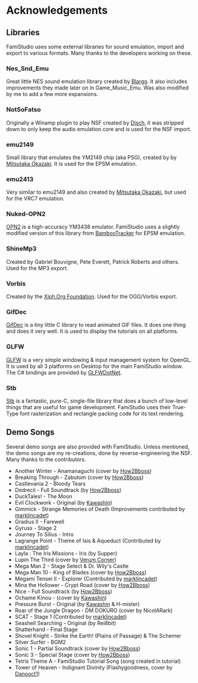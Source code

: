 # Acknowledgements

## Libraries 

FamiStudio uses some external libraries for sound emulation, import and export to various formats. Many thanks to the developers working on these.

### Nes_Snd_Emu
Great little NES sound emulation library created by [Blargg](http://www.slack.net/~ant/). It also includes improvements they made later on in Game_Music_Emu. Was also modified by me to add a few more expansions.

### NotSoFatso
Originally a Winamp plugin to play NSF created by [Disch](http://www.vgmpf.com/Wiki/index.php/Not_So,_Fatso!), it was stripped down to only keep the audio emulation core and is used for the NSF import.

### emu2149
Small library that emulates the YM2149 chip (aka PSG), created by by [Mitsutaka Okazaki](https://github.com/okaxaki). It is used for the EPSM emulation.

### emu2413
Very similar to emu2149 and also created by [Mitsutaka Okazaki](https://github.com/okaxaki), but used for the VRC7 emulation. 

### Nuked-OPN2
[OPN2](https://github.com/nukeykt/Nuked-OPN2) is a high-accuracy YM3438 emulator. FamiStudio uses a slightly modified version of this library from [BambooTracker](https://github.com/BambooTracker/BambooTracker/tree/master/BambooTracker/chip/nuked) for EPSM emulation.

### ShineMp3
Created by Gabriel Bouvigne, Pete Everett, Patrick Roberts and others. Used for the MP3 export.

### Vorbis 
Created by the [Xiph.Org Foundation](https://xiph.org/). Used for the OGG/Vorbis export.

### GifDec
[GifDec](https://github.com/lecram/gifdec) is a tiny little C library to read animated GIF files. It does one thing and does it very well. It is used to display the tutorials on all platforms.

### GLFW
[GLFW](https://www.glfw.org/) is a very simple windowing & input management system for OpenGL. It is used by all 3 platforms on Desktop for the main FamiStudio window. The C# bindings are provided by [GLFWDotNet](https://github.com/smack0007/GLFWDotNet).

### Stb
[Stb](https://github.com/nothings/stb) is a fantastic, pure-C, single-file library that does a bunch of low-level things that are useful for game development. FamiStudio uses their True-Type font rasterization and rectangle packing code for its text rendering.

## Demo Songs

Several demo songs are also provided with FamiStudio. Unless mentioned, the demo songs are my re-creations, done by reverse-engineering the NSF. Many thanks to the contributors.

* Another Winter - Anamanaguchi (cover by <a href='https://www.youtube.com/c/How2Bboss'>How2Bboss</a>)
* Breaking Through - Zabutom (cover by <a href='https://www.youtube.com/c/How2Bboss'>How2Bboss</a>)
* Castlevania 2 - Bloody Tears
* Dedrecil - Full Soundtrack (by <a href='https://www.youtube.com/c/How2Bboss'>How2Bboss</a>)
* DuckTales! - The Moon
* Evil Clockwork - Original (by <a href='https://www.youtube.com/channel/UC5ttIE37dv2BFPzbaSBdrXQ'>Kawashin</a>)
* Gimmick - Strange Memories of Death (Improvements contributed by [marklincadet](https://youtube.com/@marklincadet))
* Gradius II - Farewell
* Gyruss - Stage 2
* Journey To Silius - Intro
* Lagrange Point - Theme of Isis & Aqueduct (Contributed by [marklincadet](https://youtube.com/@marklincadet))
* Layla : The Iris Missions - Iris (by Supper)
* Lupin The Third (cover by [Verum Corner](https://www.youtube.com/@verumcorner393))
* Mega Man 2 - Stage Select & Dr. Wily's Castle
* Mega Man 10 - King of Blades (cover by <a href='https://www.youtube.com/c/How2Bboss'>How2Bboss</a>)
* Megami Tensei II - Explorer (Contributed by [marklincadet](https://youtube.com/@marklincadet))
* Mina the Hollower - Crypt Road (cover by <a href='https://www.youtube.com/c/How2Bboss'>How2Bboss</a>)
* Nice - Full Soundtrack (by <a href='https://www.youtube.com/c/How2Bboss'>How2Bboss</a>)
* Ochame Kinou - (cover by <a href='https://www.youtube.com/channel/UC5ttIE37dv2BFPzbaSBdrXQ'>Kawashin</a>)
* Pressure Burst - Original (by <a href='https://www.youtube.com/channel/UC5ttIE37dv2BFPzbaSBdrXQ'>Kawashin</a> & H-mister)
* Roar of the Jungle Dragon - DM DOKURO (cover by NicolARark)
* SCAT - Stage 1 (Contributed by [marklincadet](https://youtube.com/@marklincadet))
* Seashell Searching - Original (by Rei8bit)
* Shatterhand - Final Stage
* Shovel Knight - Strike the Earth! (Plains of Passage) & The Schemer
* Silver Surfer - BGM2
* Sonic 1 - Partial Soundtrack (cover by <a href='https://www.youtube.com/c/How2Bboss'>How2Bboss</a>)
* Sonic 3 - Special Stage (cover by <a href='https://www.youtube.com/c/How2Bboss'>How2Bboss</a>)
* Tetris Theme A - FamiStudio Tutorial Song (song created in tutorial)
* Tower of Heaven - Indignant Divinity (Flashygoodness, cover by <a href='https://www.youtube.com/watch?v=0qV4dSBOH5s'>Danooct1</a>)
